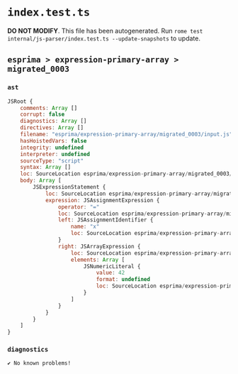 # `index.test.ts`

**DO NOT MODIFY**. This file has been autogenerated. Run `rome test internal/js-parser/index.test.ts --update-snapshots` to update.

## `esprima > expression-primary-array > migrated_0003`

### `ast`

```javascript
JSRoot {
	comments: Array []
	corrupt: false
	diagnostics: Array []
	directives: Array []
	filename: "esprima/expression-primary-array/migrated_0003/input.js"
	hasHoistedVars: false
	integrity: undefined
	interpreter: undefined
	sourceType: "script"
	syntax: Array []
	loc: SourceLocation esprima/expression-primary-array/migrated_0003/input.js 1:0-1:11
	body: Array [
		JSExpressionStatement {
			loc: SourceLocation esprima/expression-primary-array/migrated_0003/input.js 1:0-1:11
			expression: JSAssignmentExpression {
				operator: "="
				loc: SourceLocation esprima/expression-primary-array/migrated_0003/input.js 1:0-1:11
				left: JSAssignmentIdentifier {
					name: "x"
					loc: SourceLocation esprima/expression-primary-array/migrated_0003/input.js 1:0-1:1 (x)
				}
				right: JSArrayExpression {
					loc: SourceLocation esprima/expression-primary-array/migrated_0003/input.js 1:4-1:11
					elements: Array [
						JSNumericLiteral {
							value: 42
							format: undefined
							loc: SourceLocation esprima/expression-primary-array/migrated_0003/input.js 1:6-1:8
						}
					]
				}
			}
		}
	]
}
```

### `diagnostics`

```
✔ No known problems!

```
